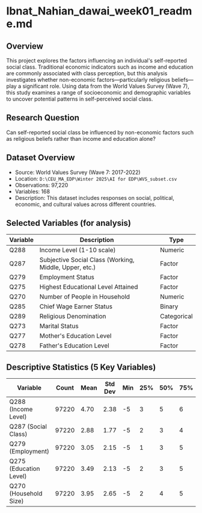 # Ibnat_Nahian_dawai_week01_readme.md

## Overview

This project explores the factors influencing an individual's self-reported social class. Traditional economic indicators such as income and education are commonly associated with class perception, but this analysis investigates whether non-economic factors—particularly religious beliefs—play a significant role. Using data from the World Values Survey (Wave 7), this study examines a range of socioeconomic and demographic variables to uncover potential patterns in self-perceived social class.

## Research Question

Can self-reported social class be influenced by non-economic factors such as religious beliefs rather than income and education alone?

## Dataset Overview

- Source: World Values Survey (Wave 7: 2017-2022)
- Location: `D:\CEU_MA_EDP\Winter 2025\AI for EDP\WVS_subset.csv`
- Observations: 97,220
- Variables: 168
- Description: This dataset includes responses on social, political, economic, and cultural values across different countries.

## Selected Variables (for analysis)

| Variable  | Description | Type |
|-----------|---------------------------|--------|
| Q288      | Income Level (1-10 scale) | Numeric |
| Q287      | Subjective Social Class (Working, Middle, Upper, etc.) | Factor |
| Q279      | Employment Status | Factor |
| Q275      | Highest Educational Level Attained | Factor |
| Q270      | Number of People in Household | Numeric |
| Q285      | Chief Wage Earner Status | Binary |
| Q289      | Religious Denomination | Categorical |
| Q273      | Marital Status | Factor |
| Q277      | Mother's Education Level | Factor |
| Q278      | Father's Education Level | Factor |

## Descriptive Statistics (5 Key Variables)

| Variable               | Count | Mean | Std Dev | Min | 25% | 50% | 75% | Max |
| ---------------------- | ----- | ---- | ------- | --- | --- | --- | --- | --- |
| Q288 (Income Level)    | 97220 | 4.70 | 2.38    | -5  | 3   | 5   | 6   | 10  |
| Q287 (Social Class)    | 97220 | 2.88 | 1.77    | -5  | 2   | 3   | 4   | 5   |
| Q279 (Employment)      | 97220 | 3.05 | 2.15    | -5  | 1   | 3   | 5   | 8   |
| Q275 (Education Level) | 97220 | 3.49 | 2.13    | -5  | 2   | 3   | 5   | 8   |
| Q270 (Household Size)  | 97220 | 3.95 | 2.65    | -5  | 2   | 4   | 5   | 7   |

